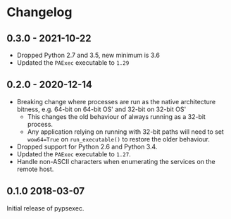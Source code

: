 # Changelog

## 0.3.0 - 2021-10-22

* Dropped Python 2.7 and 3.5, new minimum is 3.6
* Updated the `PAExec` executable to `1.29`


## 0.2.0 - 2020-12-14

* Breaking change where processes are run as the native architecture bitness, e.g. 64-bit on 64-bit OS' and 32-bit on 32-bit OS'
    * This changes the old behaviour of always running as a 32-bit process.
    * Any application relying on running with 32-bit paths will need to set `wow64=True` on `run_executable()` to restore the older behaviour.
* Dropped support for Python 2.6 and Python 3.4.
* Updated the `PAExec` executable to `1.27`.
* Handle non-ASCII characters when enumerating the services on the remote host.


## 0.1.0 2018-03-07

Initial release of pypsexec.
